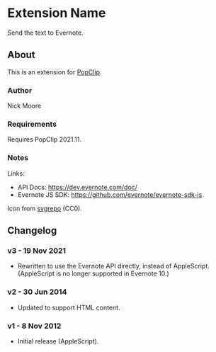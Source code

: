 # Extension Name

Send the text to Evernote.

<!-- <img src="https://raw.githubusercontent.com/pilotmoon/PopClip-Extensions/master/source/Ext.popclipext/Ext-demo.gif" width="320px"> -->

## About

This is an extension for [PopClip](https://pilotmoon.com/popclip/).

### Author

Nick Moore

### Requirements

Requires PopClip 2021.11.

### Notes

Links:

* API Docs: https://dev.evernote.com/doc/
* Evernote JS SDK: https://github.com/evernote/evernote-sdk-js

Icon from [svgrepo](https://www.svgrepo.com/svg/24585/evernote) (CC0).

## Changelog

### v3 - 19 Nov 2021

* Rewritten to use the Evernote API directly, instead of AppleScript. (AppleScript is no longer supported in Evernote 10.)

### v2 - 30 Jun 2014

* Updated to support HTML content.

### v1 - 8 Nov 2012

* Initial release (AppleScript).
